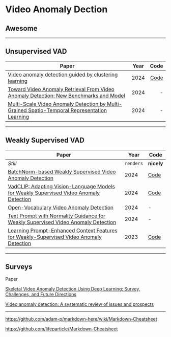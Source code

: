 # Video Anomaly Dection
## Awesome

---
## Unsupervised VAD

| Paper        | Year           | Code  |
| ------------- |:-------------:| -----:|
[Video anomaly detection guided by clustering learning](https://www.sciencedirect.com/science/article/abs/pii/S0031320324003017) | 2024 | [Code](https://github.com/Bun-TianYi/Video-anomaly-detection-guided-by-clustering-learning)
[Toward Video Anomaly Retrieval From Video Anomaly Detection: New Benchmarks and Model](https://ieeexplore.ieee.org/abstract/document/10471334) | 2024 | -
[Multi-Scale Video Anomaly Detection by Multi-Grained Spatio-Temporal Representation Learning](https://openaccess.thecvf.com/content/CVPR2024/papers/Zhang_Multi-Scale_Video_Anomaly_Detection_by_Multi-Grained_Spatio-Temporal_Representation_Learning_CVPR_2024_paper.pdf) | 2024 | -


---
## Weakly Supervised VAD

Paper | Year | Code
--- | --- | ---
*Still* | `renders` | **nicely**
[BatchNorm-based Weakly Supervised Video Anomaly Detection](https://arxiv.org/pdf/2311.15367v1) | 2024 | [Code](https://github.com/cool-xuan/bn-wvad)
[VadCLIP: Adapting Vision-Language Models for Weakly Supervised Video Anomaly Detection](https://ojs.aaai.org/index.php/AAAI/article/view/28423/28826) | 2024 | [Code](https://github.com/nwpu-zxr/VadCLIP)
[Open-Vocabulary Video Anomaly Detection](https://openaccess.thecvf.com/content/CVPR2024/papers/Wu_Open-Vocabulary_Video_Anomaly_Detection_CVPR_2024_paper.pdf) | 2024 | -
[Text Prompt with Normality Guidance for Weakly Supervised Video Anomaly Detection](https://openaccess.thecvf.com/content/CVPR2024/papers/Yang_Text_Prompt_with_Normality_Guidance_for_Weakly_Supervised_Video_Anomaly_CVPR_2024_paper.pdf) | 2024 | -
[Learning Prompt-Enhanced Context Features for Weakly-Supervised Video Anomaly Detection](https://arxiv.org/pdf/2306.14451) | 2023 | [Code](https://github.com/yujiangpu20/PEL4VAD)


---
## Surveys
Paper 

[Skeletal Video Anomaly Detection Using Deep Learning: Survey, Challenges, and Future Directions](https://ieeexplore.ieee.org/stamp/stamp.jsp?arnumber=10453042)

[Video anomaly detection: A systematic review of issues and prospects](https://www.sciencedirect.com/science/article/abs/pii/S0925231224004971)

---
https://github.com/adam-p/markdown-here/wiki/Markdown-Cheatsheet

https://github.com/lifeparticle/Markdown-Cheatsheet
